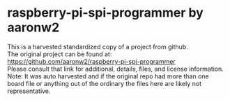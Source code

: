 
# raspberry-pi-spi-programmer by aaronw2  
This is a harvested standardized copy of a project from github.  
The original project can be found at:  
https://github.com/aaronw2/raspberry-pi-spi-programmer  
Please consult that link for additional, details, files, and license information.  
Note: It was auto harvested and if the original repo had more than one board file or anything out of the ordinary the files here are likely not representative.  
    